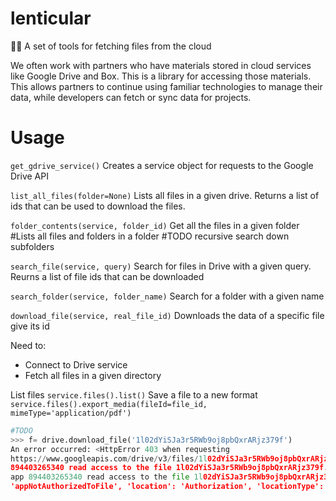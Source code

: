 # lenticular
😶‍🌫️ A set of tools for fetching files from the cloud

We often work with partners who have materials stored in cloud services like Google Drive and Box.  This is a library for accessing those materials. This allows partners to continue using familiar technologies to manage their data, while developers can fetch or sync data for projects. 

# Usage

`get_gdrive_service()` 
Creates a service object for requests to the Google Drive API

`list_all_files(folder=None)`
Lists all files in a given drive. Returns a list of ids that can be used to download the files.

`folder_contents(service, folder_id)`
Get all the files in a given folder
#Lists all files and folders in a folder
#TODO recursive search down subfolders

`search_file(service, query)`
Search for files in Drive with a given query. Reurns a list of file ids that can be downloaded

`search_folder(service, folder_name)`
Search for a folder with a given name

`download_file(service, real_file_id)`
Downloads the data of a specific file give its id


Need to: 

- Connect to Drive service
- Fetch all files in a given directory

List files 
`service.files().list()`
Save a file to a new format
`service.files().export_media(fileId=file_id, mimeType='application/pdf')`

```python
#TODO 
>>> f= drive.download_file('1l02dYiSJa3r5RWb9oj8pbQxrARjz379f')
An error occurred: <HttpError 403 when requesting 
https://www.googleapis.com/drive/v3/files/1l02dYiSJa3r5RWb9oj8pbQxrARjz379f?alt=media returned "The user has not granted the app 
894403265340 read access to the file 1l02dYiSJa3r5RWb9oj8pbQxrARjz379f.". Details: "[{'message': 'The user has not granted the 
app 894403265340 read access to the file 1l02dYiSJa3r5RWb9oj8pbQxrARjz379f.', 'domain': 'global', 'reason': 
'appNotAuthorizedToFile', 'location': 'Authorization', 'locationType': 'header'}]">

```